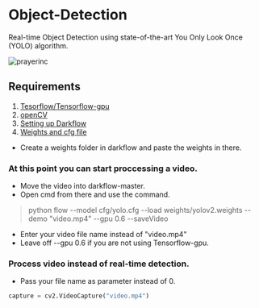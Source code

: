 # Object-Detection
Real-time Object Detection using state-of-the-art You Only Look Once (YOLO) algorithm.


![prayerinc](https://user-images.githubusercontent.com/69038520/115148886-20696180-a07f-11eb-8caa-22af3df2025f.png)

## Requirements

1. [Tesorflow/Tensorflow-gpu](https://www.tensorflow.org/install/gpu)
2. [openCV](https://pypi.org/project/opencv-python/)
3. [Setting up Darkflow](https://github.com/thtrieu/darkflow)
4. [Weights and cfg file](https://pjreddie.com/darknet/yolo/)

 + Create a weights folder in darkflow and paste the weights in there.


### At this point you can start proccessing a video.

 + Move the video into darkflow-master.
 + Open cmd from there and use the command.
 
 > python flow --model cfg/yolo.cfg --load weights/yolov2.weights --demo "video.mp4" --gpu 0.6 --saveVideo

 + Enter your video file name instead of "video.mp4"
 + Leave off --gpu 0.6 if you are not using Tensorflow-gpu.


### Process video instead of real-time detection.
   
  + Pass your file name as parameter instead of 0. 
```python
capture = cv2.VideoCapture("video.mp4")
```

 
